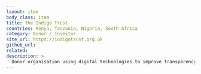 ```yaml
---
layout: item
body_class: item
title: The Indigo Trust
countries: Kenya, Tanzania, Nigeria, South Africa
category: Donor / Investor
site_url: https://indigotrust.org.uk
github_url: 
related: 
description: >
  Donor organisation using digital technologies to improve transparency and accountability in sub-Saharan Africa
---
```

